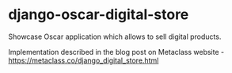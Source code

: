 # django-oscar-digital-store

Showcase Oscar application which allows to sell digital products.    

Implementation described in the blog post on Metaclass website - https://metaclass.co/django_digital_store.html

